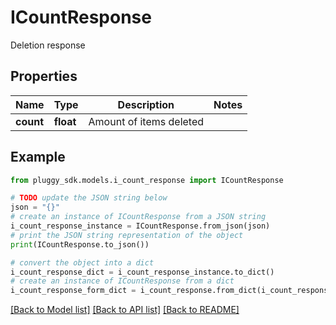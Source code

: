 # ICountResponse

Deletion response

## Properties

Name | Type | Description | Notes
------------ | ------------- | ------------- | -------------
**count** | **float** | Amount of items deleted | 

## Example

```python
from pluggy_sdk.models.i_count_response import ICountResponse

# TODO update the JSON string below
json = "{}"
# create an instance of ICountResponse from a JSON string
i_count_response_instance = ICountResponse.from_json(json)
# print the JSON string representation of the object
print(ICountResponse.to_json())

# convert the object into a dict
i_count_response_dict = i_count_response_instance.to_dict()
# create an instance of ICountResponse from a dict
i_count_response_form_dict = i_count_response.from_dict(i_count_response_dict)
```
[[Back to Model list]](../README.md#documentation-for-models) [[Back to API list]](../README.md#documentation-for-api-endpoints) [[Back to README]](../README.md)


